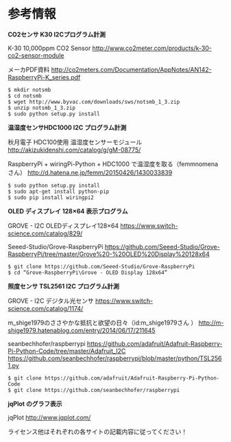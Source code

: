 参考情報
======

**CO2センサ K30 I2Cプログラム計測**

K-30 10,000ppm CO2 Sensor
http://www.co2meter.com/products/k-30-co2-sensor-module

メーカPDF資料
http://co2meters.com/Documentation/AppNotes/AN142-RaspberryPi-K_series.pdf

```
$ mkdir notsmb
$ cd notsmb
$ wget http://www.byvac.com/downloads/sws/notsmb_1_3.zip
$ unzip notsmb_1_3.zip
$ sudo python setup.py install
```

**温湿度センサHDC1000 I2C プログラム計測**

秋月電子 HDC100使用 温湿度センサーモジュール
http://akizukidenshi.com/catalog/g/gM-08775/

RaspberryPi + wiringPi-Python + HDC1000 で温湿度を取る（femmnomenaさん）
http://d.hatena.ne.jp/femm/20150426/1430033839

```
$ sudo python setup.py install
$ sudo apt-get install python-pip
$ sudo pip install wiringpi2
```

**OLED ディスプレイ 128×64 表示プログラム**

GROVE - I2C OLEDディスプレイ128×64
https://www.switch-science.com/catalog/829/

Seeed-Studio/Grove-RaspberryPi
https://github.com/Seeed-Studio/Grove-RaspberryPi/tree/master/Grove%20-%20OLED%20Display%20128x64

```
$ git clone https://github.com/Seeed-Studio/Grove-RaspberryPi
$ cd “Grove-RaspberryPi\Grove - OLED Display 128x64”
```

**照度センサ TSL2561 I2C プログラム計測**

GROVE - I2C デジタル光センサ
https://www.switch-science.com/catalog/1174/

m_shige1979のささやかな抵抗と欲望の日々（id:m_shige1979さん ）
http://m-shige1979.hatenablog.com/entry/2014/06/17/211645

seanbechhofer/raspberrypi
https://github.com/adafruit/Adafruit-Raspberry-Pi-Python-Code/tree/master/Adafruit_I2C
https://github.com/seanbechhofer/raspberrypi/blob/master/python/TSL2561.py

```
$ git clone https://github.com/adafruit/Adafruit-Raspberry-Pi-Python-Code
$ git clone https://github.com/seanbechhofer/raspberrypi
```

**jqPlot のグラフ表示**

jqPlot
http://www.jqplot.com/


ライセンス他はそれぞれの各サイトの記載内容に従ってください！
